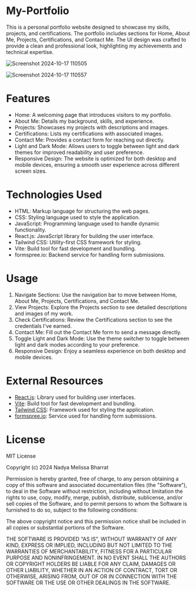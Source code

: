 # My-Portfolio

This is a personal portfolio website designed to showcase my skills, projects, and certifications. The portfolio includes sections for Home, About Me, Projects, Certifications, and Contact Me. The UI design was crafted to provide a clean and professional look, highlighting my achievements and technical expertise.

![Screenshot 2024-10-17 110505](https://github.com/user-attachments/assets/9fb7ff84-29c1-460f-a86b-4c464782dc78)

![Screenshot 2024-10-17 110557](https://github.com/user-attachments/assets/1c2341d1-7076-4242-b083-d1e12acc9364)

# Features

- Home: A welcoming page that introduces visitors to my portfolio.
- About Me: Details my background, skills, and experience.
- Projects: Showcases my projects with descriptions and images.
- Certifications: Lists my certifications with associated images.
- Contact Me: Provides a contact form for reaching out directly.
- Light and Dark Mode: Allows users to toggle between light and dark themes for improved readability and user preference.
- Responsive Design: The website is optimized for both desktop and mobile devices, ensuring a smooth user experience across different screen sizes.

# Technologies Used

- HTML: Markup language for structuring the web pages.
- CSS: Styling language used to style the application.
- JavaScript: Programming language used to handle dynamic functionality.
- React.js: JavaScript library for building the user interface.
- Tailwind CSS: Utility-first CSS framework for styling.
- Vite: Build tool for fast development and bundling.
- formspree.io: Backend service for handling form submissions.

# Usage

1) Navigate Sections: Use the navigation bar to move between Home, About Me, Projects, Certifications, and Contact Me.
2) View Projects: Explore the Projects section to see detailed descriptions and images of my work.
3) Check Certifications: Review the Certifications section to see the credentials I've earned.
4) Contact Me: Fill out the Contact Me form to send a message directly.
5) Toggle Light and Dark Mode: Use the theme switcher to toggle between light and dark modes according to your preference.
6) Responsive Design: Enjoy a seamless experience on both desktop and mobile devices.

# External Resources

- [React.js](https://react.dev/): Library used for building user interfaces.
- [Vite](https://vitejs.dev/): Build tool for fast development and bundling.
- [Tailwind CSS](https://tailwindcss.com/): Framework used for styling the application.
- [formspree.io](https://formspree.io/): Service used for handling form submissions.

# License

MIT License

Copyright (c) 2024 Nadya Melissa Bharrat

Permission is hereby granted, free of charge, to any person obtaining a copy of this software and associated documentation files (the "Software"), to deal in the Software without restriction, including without limitation the rights to use, copy, modify, merge, publish, distribute, sublicense, and/or sell copies of the Software, and to permit persons to whom the Software is furnished to do so, subject to the following conditions:

The above copyright notice and this permission notice shall be included in all copies or substantial portions of the Software.

THE SOFTWARE IS PROVIDED "AS IS", WITHOUT WARRANTY OF ANY KIND, EXPRESS OR IMPLIED, INCLUDING BUT NOT LIMITED TO THE WARRANTIES OF MERCHANTABILITY, FITNESS FOR A PARTICULAR PURPOSE AND NONINFRINGEMENT. IN NO EVENT SHALL THE AUTHORS OR COPYRIGHT HOLDERS BE LIABLE FOR ANY CLAIM, DAMAGES OR OTHER LIABILITY, WHETHER IN AN ACTION OF CONTRACT, TORT OR OTHERWISE, ARISING FROM, OUT OF OR IN CONNECTION WITH THE SOFTWARE OR THE USE OR OTHER DEALINGS IN THE SOFTWARE.
